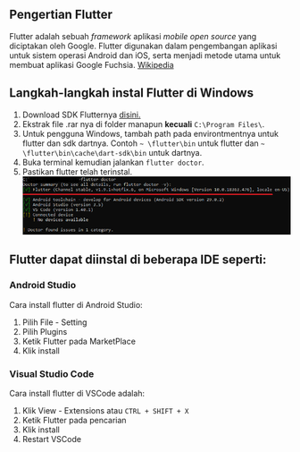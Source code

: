 ## Pengertian Flutter
Flutter adalah sebuah *framework* aplikasi *mobile open source* yang diciptakan oleh Google. Flutter digunakan dalam pengembangan aplikasi untuk sistem operasi Android dan iOS, serta menjadi metode utama untuk membuat aplikasi Google Fuchsia. [Wikipedia](https://id.wikipedia.org/wiki/Flutter_(perangkat_lunak))

## Langkah-langkah instal Flutter di Windows
1. Download SDK Flutternya [disini.](https://flutter.dev/docs/get-started/install)
2. Ekstrak file .rar nya di folder manapun **kecuali** `C:\Program Files\`.
3. Untuk pengguna Windows, tambah path pada environtmentnya untuk flutter dan sdk dartnya. Contoh `~ \flutter\bin` untuk flutter dan `~ \flutter\bin\cache\dart-sdk\bin` untuk dartnya.
4. Buka terminal kemudian jalankan `flutter doctor`.
5. Pastikan flutter telah terinstal. ![Hasil](https://github.com/riansyahrobi8/praxis-academy/blob/master/novice/-02-01/latihan/gambar/flutterdoctor.png)

## Flutter dapat diinstal di beberapa IDE seperti:

### Android Studio
Cara install flutter di Android Studio:
1. Pilih File - Setting
2. Pilih Plugins
3. Ketik Flutter pada MarketPlace
4. Klik install

### Visual Studio Code
Cara install flutter di VSCode adalah:
1. Klik View - Extensions atau `CTRL + SHIFT + X`
2. Ketik Flutter pada pencarian
3. Klik install
4. Restart VSCode